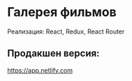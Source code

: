 # Галерея фильмов

Реализация: React, Redux, React Router

## Продакшен версия:

https://app.netlify.com


